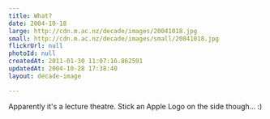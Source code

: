 ```yaml
---
title: What?
date: 2004-10-18
large: http://cdn.m.ac.nz/decade/images/20041018.jpg
small: http://cdn.m.ac.nz/decade/images/small/20041018.jpg
flickrUrl: null
photoId: null
createdAt: 2011-01-30 11:07:16.862591
updatedAt: 2004-10-28 17:38:40
layout: decade-image

---
```

Apparently it's a lecture theatre. Stick an Apple Logo on the side though... :)
